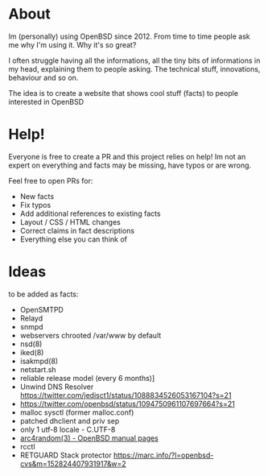 # About

Im (personally) using OpenBSD since 2012. From time to time people ask me
why I'm using it. Why it's so great?

I often struggle having all the informations, all the tiny bits of
informations in my head, explaining them to people asking. The technical
stuff, innovations, behaviour and so on.

The idea is to create a website that shows cool stuff (facts) to people 
interested in OpenBSD

# Help!

Everyone is free to create a PR and this project relies on help! Im not an expert on 
everything and facts may be missing, have typos or are wrong. 

Feel free to open PRs for:

* New facts
* Fix typos
* Add additional references to existing facts
* Layout / CSS / HTML changes
* Correct claims in fact descriptions
* Everything else you can think of

# Ideas

to be added as facts:

* OpenSMTPD
* Relayd 
* snmpd
* webservers chrooted /var/www by default
* nsd(8)
* iked(8) 
* isakmpd(8)
* netstart.sh 
* reliable release model (every 6 months)]
* Unwind DNS Resolver https://twitter.com/jedisct1/status/1088834526053167104?s=21
* https://twitter.com/openbsd/status/1094750961107697664?s=21
* malloc sysctl (former malloc.conf)
* patched dhclient and priv sep
* only 1 utf-8 locale - C.UTF-8 
* [arc4random(3) - OpenBSD manual pages](https://man.openbsd.org/arc4random.3)
* rcctl 
* RETGUARD Stack protector https://marc.info/?l=openbsd-cvs&m=152824407931917&w=2 
